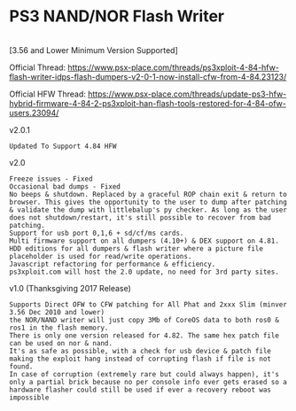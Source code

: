 # PS3 NAND/NOR Flash Writer
<br/>
[3.56 and Lower Minimum Version Supported]

Official Thread:
https://www.psx-place.com/threads/ps3xploit-4-84-hfw-flash-writer-idps-flash-dumpers-v2-0-1-now-install-cfw-from-4-84.23123/

Official HFW Thread:
https://www.psx-place.com/threads/update-ps3-hfw-hybrid-firmware-4-84-2-ps3xploit-han-flash-tools-restored-for-4-84-ofw-users.23094/

v2.0.1

    Updated To Support 4.84 HFW

v2.0

    Freeze issues - Fixed
    Occasional bad dumps - Fixed
    No beeps & shutdown. Replaced by a graceful ROP chain exit & return to browser. This gives the opportunity to the user to dump after patching & validate the dump with littlebalup's py checker. As long as the user does not shutdown/restart, it's still possible to recover from bad patching.
    Support for usb port 0,1,6 + sd/cf/ms cards.
    Multi firmware support on all dumpers (4.10+) & DEX support on 4.81.
    HDD editions for all dumpers & flash writer where a picture file placeholder is used for read/write operations.
    Javascript refactoring for performance & efficiency.
    ps3xploit.com will host the 2.0 update, no need for 3rd party sites.


v1.0 (Thanksgiving 2017 Release)

    Supports Direct OFW to CFW patching for All Phat and 2xxx Slim (minver 3.56 Dec 2010 and lower)
    the NOR/NAND writer will just copy 3Mb of CoreOS data to both ros0 & ros1 in the flash memory.
    There is only one version released for 4.82. The same hex patch file can be used on nor & nand.
    It's as safe as possible, with a check for usb device & patch file making the exploit hang instead of corrupting flash if file is not found.
    In case of corruption (extremely rare but could always happen), it's only a partial brick because no per console info ever gets erased so a hardware flasher could still be used if ever a recovery reboot was impossible

